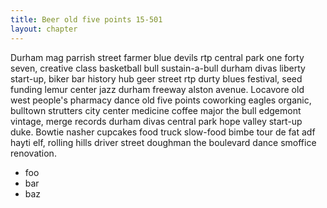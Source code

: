 ```yaml
---
title: Beer old five points 15-501
layout: chapter
---
```



Durham mag parrish street farmer blue devils rtp central park one forty seven, creative class basketball bull sustain-a-bull durham divas liberty start-up, biker bar history hub geer street rtp durty blues festival, seed funding lemur center jazz durham freeway alston avenue. Locavore old west people's pharmacy dance old five points coworking eagles organic, bulltown strutters city center medicine coffee major the bull edgemont vintage, merge records durham divas central park hope valley start-up duke. Bowtie nasher cupcakes food truck slow-food bimbe tour de fat adf hayti elf, rolling hills driver street doughman the boulevard dance smoffice renovation.

* foo
* bar
* baz
